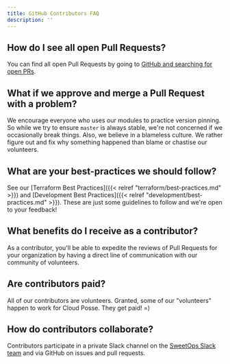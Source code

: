 ```yaml
---
title: GitHub Contributors FAQ
description: ''
---
```


## How do I see all open Pull Requests?

You can find all open Pull Requests by going to [GitHub and searching for open PRs](https://github.com/pulls?q=is%3Apr+is%3Aopen+org%3Acloudposse).

## What if we approve and merge a Pull Request with a problem?

We encourage everyone who uses our modules to practice version pinning. So while we try to ensure `master` is always stable, 
we're not concerned if we occasionally break things. Also, we believe in a blameless culture. We rather figure out and fix
why something happened than blame or chastise our volunteers.

## What are your best-practices we should follow?

 See our  [Terraform Best Practices]({{< relref "terraform/best-practices.md" >}}) and [Development Best Practices]({{< relref "development/best-practices.md" >}}). These are just some guidelines to follow and we're open to your feedback!

## What benefits do I receive as a contributor?

As a contributor, you'll be able to expedite the reviews of Pull Requests for your organization by having a direct
line of communication with our community of volunteers.

## Are contributors paid?

All of our contributors are volunteers. Granted, some of our "volunteers" happen to work for Cloud Posse. They get paid! =)

## How do contributors collaborate?

Contributors participate in a private Slack channel on the [SweetOps Slack team](https://slack.sweetops.com/) and via GitHub on issues and pull requests.
